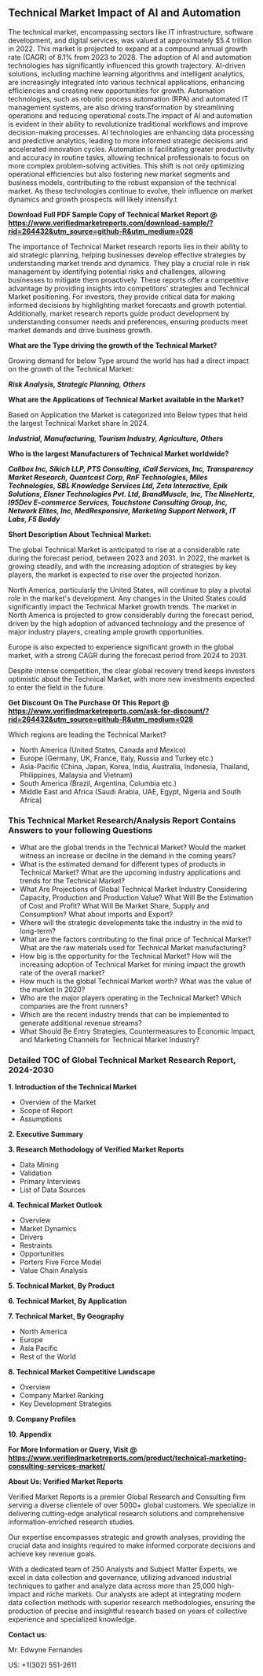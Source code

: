 <h2>Technical Market Impact of AI and Automation</h2>The technical market, encompassing sectors like IT infrastructure, software development, and digital services, was valued at approximately $5.4 trillion in 2022. This market is projected to expand at a compound annual growth rate (CAGR) of 8.1% from 2023 to 2028. The adoption of AI and automation technologies has significantly influenced this growth trajectory. AI-driven solutions, including machine learning algorithms and intelligent analytics, are increasingly integrated into various technical applications, enhancing efficiencies and creating new opportunities for growth. Automation technologies, such as robotic process automation (RPA) and automated IT management systems, are also driving transformation by streamlining operations and reducing operational costs.The impact of AI and automation is evident in their ability to revolutionize traditional workflows and improve decision-making processes. AI technologies are enhancing data processing and predictive analytics, leading to more informed strategic decisions and accelerated innovation cycles. Automation is facilitating greater productivity and accuracy in routine tasks, allowing technical professionals to focus on more complex problem-solving activities. This shift is not only optimizing operational efficiencies but also fostering new market segments and business models, contributing to the robust expansion of the technical market. As these technologies continue to evolve, their influence on market dynamics and growth prospects will likely intensify.t</p><p id="" class=""><strong>Download Full PDF Sample Copy of Technical Market Report @ <a href="https://www.verifiedmarketreports.com/download-sample/?rid=264432&utm_source=github-R&utm_medium=028" target="_blank">https://www.verifiedmarketreports.com/download-sample/?rid=264432&utm_source=github-R&utm_medium=028</a></strong></p><p>The importance of&nbsp;Technical Market research reports lies in their ability to aid strategic planning, helping businesses develop effective strategies by understanding market trends and dynamics. They play a crucial role in risk management by identifying potential risks and challenges, allowing businesses to mitigate them proactively. These reports offer a competitive advantage by providing insights into competitors' strategies and Technical Market positioning. For investors, they provide critical data for making informed decisions by highlighting market forecasts and growth potential. Additionally, market research reports guide product development by understanding consumer needs and preferences, ensuring products meet market demands and drive business growth.</p><p><strong>What are the&nbsp;Type driving the growth of the Technical Market?</strong></p><p id="" class="">Growing demand for below Type around the world has had a direct impact on the growth of the Technical Market:</p><em><strong>Risk Analysis, Strategic Planning, Others</strong></em></p><strong>What are the&nbsp;Applications&nbsp;of Technical Market available in the Market?</strong></p><p id="" class="">Based on Application the Market is categorized into Below types that held the largest Technical Market share In 2024.</p><em><strong>Industrial, Manufacturing, Tourism Industry, Agriculture, Others</strong></em></p><strong>Who is the largest Manufacturers of Technical Market worldwide?</strong></p><p><em><strong>Callbox Inc, Sikich LLP, PTS Consulting, iCall Services, Inc, Transparency Market Research, Quantcast Corp, RnF Technologies, Miles Technologies, SBL Knowledge Services Ltd, Zeta Interactive, Epik Solutions, Elsner Technologies Pvt. Ltd, BrandMuscle, Inc, The NineHertz, I95Dev E-commerce Services, Touchstone Consulting Group, Inc, Network Elites, Inc, MedResponsive, Marketing Support Network, IT Labs, F5 Buddy</strong></em></p><p id="" class=""><strong>Short Description About Technical Market:</strong></p><p>The global Technical Market is anticipated to rise at a considerable rate during the forecast period, between 2023 and 2031. In 2022, the market is growing steadily, and with the increasing adoption of strategies by key players, the market is expected to rise over the projected horizon.</p><p>North America, particularly the United States, will continue to play a pivotal role in the market's development. Any changes in the United States could significantly impact the Technical Market growth trends. The market in North America is projected to grow considerably during the forecast period, driven by the high adoption of advanced technology and the presence of major industry players, creating ample growth opportunities.</p><p>Europe is also expected to experience significant growth in the global market, with a strong CAGR during the forecast period from 2024 to 2031.</p><p>Despite intense competition, the clear global recovery trend keeps investors optimistic about the Technical Market, with more new investments expected to enter the field in the future.</p><p id="" class=""><strong>Get Discount On The Purchase Of This Report @ <a href="https://www.verifiedmarketreports.com/ask-for-discount/?rid=264432&utm_source=github-R&utm_medium=028" target="_blank">https://www.verifiedmarketreports.com/ask-for-discount/?rid=264432&utm_source=github-R&utm_medium=028</a></strong></p>Which regions are leading the Technical Market?</p><ul><li>North America (United States, Canada and Mexico)</li><li>Europe (Germany, UK, France, Italy, Russia and Turkey etc.)</li><li>Asia-Pacific (China, Japan, Korea, India, Australia, Indonesia, Thailand, Philippines, Malaysia and Vietnam)</li><li>South America (Brazil, Argentina, Columbia etc.)</li><li>Middle East and Africa (Saudi Arabia, UAE, Egypt, Nigeria and South Africa)</li></ul><h3 id="" class="">This Technical Market Research/Analysis Report Contains Answers to your following Questions</h3><ul><li>What are the global trends in the Technical Market? Would the market witness an increase or decline in the demand in the coming years?</li><li>What is the estimated demand for different types of products in Technical Market? What are the upcoming industry applications and trends for the Technical Market?</li><li>What Are Projections of Global Technical Market Industry Considering Capacity, Production and Production Value? What Will Be the Estimation of Cost and Profit? What Will Be Market Share, Supply and Consumption? What about imports and Export?</li><li>Where will the strategic developments take the industry in the mid to long-term?</li><li>What are the factors contributing to the final price of Technical Market? What are the raw materials used for Technical Market manufacturing?</li><li>How big is the opportunity for the Technical Market? How will the increasing adoption of Technical Market for mining impact the growth rate of the overall market?</li><li>How much is the global Technical Market worth? What was the value of the market In 2020?</li><li>Who are the major players operating in the Technical Market? Which companies are the front runners?</li><li>Which are the recent industry trends that can be implemented to generate additional revenue streams?</li><li>What Should Be Entry Strategies, Countermeasures to Economic Impact, and Marketing Channels for Technical Market Industry?</li></ul><h3 id="" class="">Detailed TOC of Global Technical Market Research Report, 2024-2030</h3><p id="" class=""><strong>1. Introduction of the Technical Market</strong></p><ul><li>Overview of the Market</li><li>Scope of Report</li><li>Assumptions</li></ul><p id="" class=""><strong>2. Executive Summary</strong></p><p id="" class=""><strong>3. Research Methodology of Verified Market Reports</strong></p><ul><li>Data Mining</li><li>Validation</li><li>Primary Interviews</li><li>List of Data Sources</li></ul><p id="" class=""><strong>4. Technical Market Outlook</strong></p><ul><li>Overview</li><li>Market Dynamics</li><li>Drivers</li><li>Restraints</li><li>Opportunities</li><li>Porters Five Force Model</li><li>Value Chain Analysis</li></ul><p id="" class=""><strong>5. Technical Market, By Product</strong></p><p id="" class=""><strong>6. Technical Market, By Application</strong></p><p id="" class=""><strong>7. Technical Market, By Geography</strong></p><ul><li>North America</li><li>Europe</li><li>Asia Pacific</li><li>Rest of the World</li></ul><p id="" class=""><strong>8. Technical Market Competitive Landscape</strong></p><ul><li>Overview</li><li>Company Market Ranking</li><li>Key Development Strategies</li></ul><p id="" class=""><strong>9. Company Profiles</strong></p><p id="" class=""><strong>10. Appendix</strong></p><p id="" class=""><strong>For More Information or Query, Visit @ <a href="https://www.verifiedmarketreports.com/product/technical-marketing-consulting-services-market/" target="_blank">https://www.verifiedmarketreports.com/product/technical-marketing-consulting-services-market/</a></strong></p><p id="" class=""><strong>About Us: Verified Market Reports</strong></p><p id="" class="">Verified Market Reports is a premier Global Research and Consulting firm serving a diverse clientele of over 5000+ global customers. We specialize in delivering cutting-edge analytical research solutions and comprehensive information-enriched research studies.</p><p id="" class="">Our expertise encompasses strategic and growth analyses, providing the crucial data and insights required to make informed corporate decisions and achieve key revenue goals.</p><p id="" class="">With a dedicated team of 250 Analysts and Subject Matter Experts, we excel in data collection and governance, utilizing advanced industrial techniques to gather and analyze data across more than 25,000 high-impact and niche markets. Our analysts are adept at integrating modern data collection methods with superior research methodologies, ensuring the production of precise and insightful research based on years of collective experience and specialized knowledge.</p><p id="" class=""><strong>Contact us:</strong></p><p id="" class="">Mr. Edwyne Fernandes</p><p id="" class="">US: +1(302) 551-2611</p>